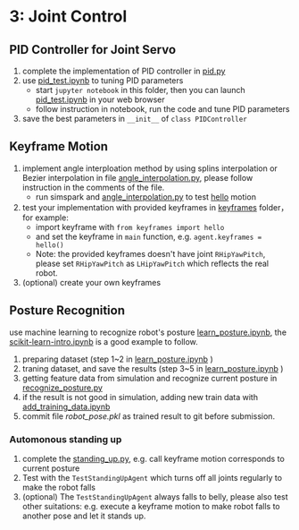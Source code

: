 # 3: Joint Control
## PID Controller for Joint Servo
1. complete the implementation of PID controller in [pid.py](./pid.py)
2. use [pid_test.ipynb](./pid_test.ipynb) to tuning PID parameters
	* start ```jupyter notebook``` in this folder, then you can launch [pid_test.ipynb](./pid_test.ipynb) in your web browser
    * follow instruction in notebook, run the code and tune PID parameters
3. save the best parameters in ```__init__``` of ```class PIDController```

## Keyframe Motion
1. implement angle interploation method by using splins interpolation or Bezier interpolation in file [angle_interpolation.py](./angle_interpolation.py), please follow instruction in the comments of the file.
    * run simspark and [angle_interpolation.py](./angle_interpolation.py) to test [hello](./keyframes/hello.py) motion
2. test your implementation with provided keyframes in [keyframes](./keyframes) folder， for example:
    * import keyframe with ```from keyframes import hello```
    * and set the keyframe in ```main``` function, e.g. ```agent.keyframes = hello()```
    * Note: the provided keyframes doesn't have joint `RHipYawPitch`, please set `RHipYawPitch` as `LHipYawPitch` which reflects the real robot.
3. (optional) create your own keyframes

## Posture Recognition
use machine learning to recognize robot's posture [learn_posture.ipynb](./learn_posture.ipynb), the [scikit-learn-intro.ipynb](./scikit-learn-intro.ipynb) is a good example to follow.

1. preparing dataset (step 1~2 in [learn_posture.ipynb](./learn_posture.ipynb) )
2. traning dataset, and save the results (step 3~5 in [learn_posture.ipynb](./learn_posture.ipynb) )
3. getting feature data from simulation and recognize current posture in [recognize_posture.py](./recognize_posture.py)
4. if the result is not good in simulation, adding new train data with [add_training_data.ipynb](add_training_data.ipynb)
5. commit file *robot_pose.pkl* as trained result to git before submission.

### Automonous standing up
1. complete the [standing_up.py](./standing_up.py), e.g. call keyframe motion corresponds to current posture
2. Test with the ```TestStandingUpAgent``` which turns off all joints regularly to make the robot falls
3. (optional) The ```TestStandingUpAgent``` always falls to belly, please also test other suitations: e.g. execute a keyframe motion to make robot falls to another pose and let it stands up.